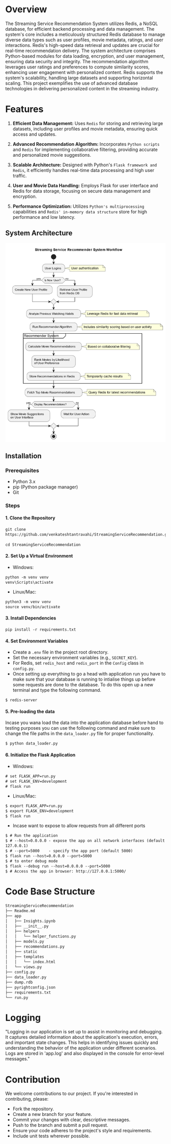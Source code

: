 # Overview 

The Streaming Service Recommendation System utilizes Redis, a NoSQL database, for efficient backend processing and data management. The system's core includes a meticulously structured Redis database to manage diverse data types such as user profiles, movie metadata, ratings, and user interactions. Redis's high-speed data retrieval and updates are crucial for real-time recommendation delivery. The system architecture comprises Python-based modules for data loading, encryption, and user management, ensuring data security and integrity. The recommendation algorithm leverages user ratings and preferences to compute similarity scores, enhancing user engagement with personalized content. Redis supports the system's scalability, handling large datasets and supporting horizontal scaling. This project exemplifies the use of advanced database technologies in delivering personalized content in the streaming industry.

# Features

1. **Efficient Data Management:** Uses `Redis` for storing and retrieving large datasets, including user profiles and movie metadata, ensuring quick access and updates.

2. **Advanced Recommendation Algorithm:** Incorporates `Python scripts` and `Redis` for implementing collaborative filtering, providing accurate and personalized movie suggestions.

3. **Scalable Architecture:** Designed with Python's `Flask framework and Redis`, it efficiently handles real-time data processing and high user traffic.

4. **User and Movie Data Handling:** Employs Flask for user interface and Redis for data storage, focusing on secure data management and encryption.

5. **Performance Optimization:** Utilizes `Python's multiprocessing` capabilities and `Redis' in-memory data structure` store for high performance and low latency.

## System Architecture
![System Architecture](image.png)

## Installation

### Prerequisites
- Python 3.x
- pip (Python package manager)
- Git

### Steps
#### 1. Clone the Repository
```
git clone https://github.com/venkateshtantravahi/StreamingServiceRecommendation.git

cd StreamingServiceRecommendation
```

#### 2. Set Up a Virtual Environment
- Windows:
```
python -m venv venv
venv\Scripts\activate
```
- Linux/Mac:
```
python3 -m venv venv
source venv/bin/activate
```

#### 3. Install Dependencies
```
pip install -r requirements.txt
```

#### 4. Set Environment Variables
- Create a `.env` file in the project root directory.
- Set the necessary environment variables (e.g., `SECRET_KEY`).
- For Redis, set `redis_host` and `redis_port` in the `Config` class in `config.py`.
- Once setting up everything to go a head with application run you have to make sure that your database is running to intialise things up before some requests are done to the database. To do this open up a new terminal and type the following command.

```
$ redis-server
```

#### 5. Pre-loading the data
Incase you wana load the data into the application database before hand to testing purposes you can use the following command and make sure to change the file paths in the `data_loader.py` file for proper functionality.

```
$ python data_loader.py
```



#### 6. Initialize the Flask Application
- Windows:
```
# set FLASK_APP=run.py
# set FLASK_ENV=development
# flask run
```

- Linux/Mac:
```
$ export FLASK_APP=run.py
$ export FLASK_ENV=development
$ flask run
```

- Incase want to expose to allow requests from all different ports 
```
$ # Run the application
$ # --host=0.0.0.0 - expose the app on all network interfaces (default 127.0.0.1)
$ # --port=5000    - specify the app port (default 5000)  
$ flask run --host=0.0.0.0 --port=5000
$ # to enter debug mode 
$ flask --debug run --host=0.0.0.0 --port=5000
$ # Access the app in browser: http://127.0.0.1:5000/
```

# Code Base Structure
```
StreamingServiceRecommendation
├── Readme.md
├── app
│   ├── Insights.ipynb
│   ├── __init__.py
│   ├── helpers
│   │   └── helper_functions.py
│   ├── models.py
│   ├── recommendations.py
│   ├── static
│   ├── templates
│   │   └── index.html
│   └── views.py
├── config.py
├── data_loader.py
├── dump.rdb
├── pyrightconfig.json
├── requirements.txt
└── run.py

```

# Logging
"Logging in our application is set up to assist in monitoring and debugging. It captures detailed information about the application's execution, errors, and important state changes. This helps in identifying issues quickly and understanding the behavior of the application under different scenarios. Logs are stored in 'app.log' and also displayed in the console for error-level messages."

# Contribution
We welcome contributions to our project. If you're interested in contributing, please:
- Fork the repository.
- Create a new branch for your feature.
- Commit your changes with clear, descriptive messages.
- Push to the branch and submit a pull request.
- Ensure your code adheres to the project's style and requirements.
- Include unit tests wherever possible.
